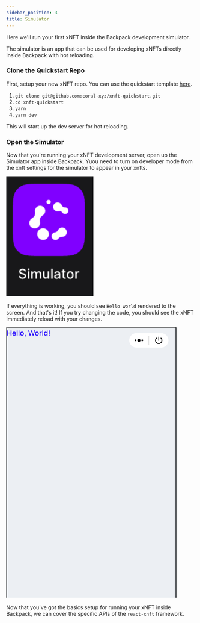 ```yaml
---
sidebar_position: 3
title: Simulator
---
```


Here we'll run your first xNFT inside the Backpack development simulator.

The simulator is an app that can be used for developing xNFTs directly inside Backpack with hot reloading.
### Clone the Quickstart Repo
First, setup your new xNFT repo. You can use the quickstart template [here](https://github.com/coral-xyz/xnft-quickstart).
1. ```git clone git@github.com:coral-xyz/xnft-quickstart.git ```
2. ```cd xnft-quickstart ```
3. ```yarn ```
4. ```yarn dev ```

This will start up the dev server for hot reloading.

### Open the Simulator
Now that you're running your xNFT development server, open up the Simulator app inside Backpack. Yuou need to turn on developer mode from the xnft settings for the simulator to appear in your xnfts.

!["Simulator"](./images/Screenshot%202023-04-12%20031028.png)

If everything is working, you should see ```Hello world``` rendered to the screen. And that's it! If you try changing the code, you should see the xNFT immediately reload with your changes.

!["Hello World"](./images/Screenshot%202023-04-12%20031002.png)

Now that you've got the basics setup for running your xNFT inside Backpack, we can cover the specific APIs of the ```react-xnft``` framework.